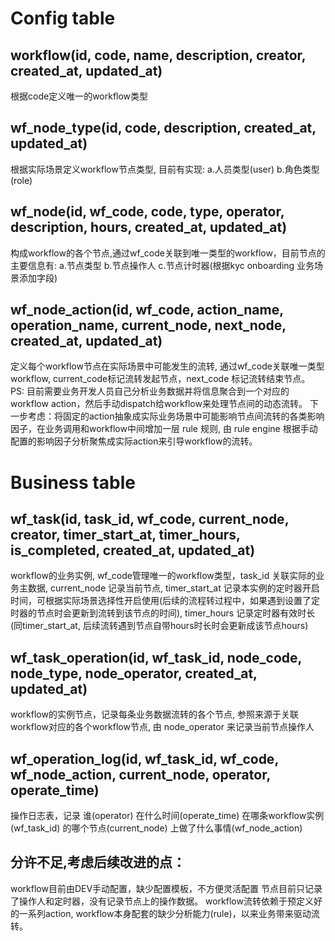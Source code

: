 # Config table
## workflow(id, code, name, description, creator, created_at, updated_at)
根据code定义唯一的workflow类型
## wf_node_type(id, code, description, created_at, updated_at)
根据实际场景定义workflow节点类型, 目前有实现: a.人员类型(user) b.角色类型(role)
## wf_node(id, wf_code, code, type, operator, description, hours, created_at, updated_at)
构成workflow的各个节点,通过wf_code关联到唯一类型的workflow，目前节点的主要信息有: a.节点类型  b.节点操作人  c.节点计时器(根据kyc onboarding 业务场景添加字段)
## wf_node_action(id, wf_code, action_name, operation_name, current_node, next_node, created_at, updated_at)
定义每个workflow节点在实际场景中可能发生的流转, 通过wf_code关联唯一类型workflow, current_code标记流转发起节点，next_code 标记流转结束节点。 PS: 目前需要业务开发人员自己分析业务数据并将信息聚合到一个对应的workflow action，然后手动dispatch给workflow来处理节点间的动态流转。 下一步考虑：将固定的action抽象成实际业务场景中可能影响节点间流转的各类影响因子，在业务调用和workflow中间增加一层 rule 规则, 由 rule engine 根据手动配置的影响因子分析聚焦成实际action来引导workflow的流转。

# Business table
## wf_task(id, task_id, wf_code, current_node, creator, timer_start_at, timer_hours, is_completed, created_at, updated_at)
workflow的业务实例, wf_code管理唯一的workflow类型，task_id 关联实际的业务主数据, current_node 记录当前节点, timer_start_at 记录本实例的定时器开启时间，可根据实际场景选择性开启使用(后续的流程转过程中，如果遇到设置了定时器的节点时会更新到流转到该节点的时间), timer_hours 记录定时器有效时长(同timer_start_at, 后续流转遇到节点自带hours时长时会更新成该节点hours)
## wf_task_operation(id, wf_task_id, node_code, node_type, node_operator, created_at, updated_at)
workflow的实例节点，记录每条业务数据流转的各个节点, 参照来源于关联workflow对应的各个workflow节点, 由 node_operator 来记录当前节点操作人
## wf_operation_log(id, wf_task_id, wf_code, wf_node_action, current_node, operator, operate_time)
操作日志表，记录 谁(operator) 在什么时间(operate_time) 在哪条workflow实例(wf_task_id) 的哪个节点(current_node) 上做了什么事情(wf_node_action)

## 分许不足,考虑后续改进的点：
workflow目前由DEV手动配置，缺少配置模板，不方便灵活配置
节点目前只记录了操作人和定时器，没有记录节点上的操作数据。
workflow流转依赖于预定义好的一系列action, workflow本身配套的缺少分析能力(rule)，以来业务带来驱动流转。




